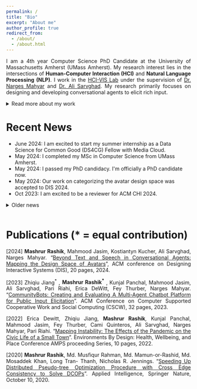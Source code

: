 ```yaml
---
permalink: /
title: "Bio"
excerpt: "About me"
author_profile: true
redirect_from: 
  - /about/
  - /about.html
---
```

<p align="justify"> 
I am a 4th year Computer Science PhD Candidate at the University of Massachusetts Amherst (UMass Amherst). My research interest lies in the intersections of <b>Human-Computer Interaction (HCI)</b> and <b>Natural Language Processing (NLP)</b>. I work in the <a href="https://groups.cs.umass.edu/hci-vis/" target="_blank">HCI-VIS Lab</a> under the supervision of <a href="https://groups.cs.umass.edu/nmahyar/" target="_blank">Dr. Narges Mahyar</a> and <a href="https://groups.cs.umass.edu/asarv/" target="_blank">Dr. Ali Sarvghad</a>. My research primarily focuses on designing and developing conversational agents to elicit rich input.
</p>

<details>
<summary>Read more about my work</summary>

<p align="justify">
With the growing popularity of AI-powered chatbots, new methods for data collection have emerged, where a chatbot converses with a human user to gather data. In this application domain, chatbots have demonstrated the potential to address the limitations of online surveys by reducing survey fatigue, increasing engagement, and enriching response quality. However, creating chatbots that can sustain conversations across multiple topics, determining which aspects of the conversational interface affect user experience, and effectively using conversational agents for long-term data collection presents significant technical and design challenges. My research aims to address these issues, focusing on improving functionality and investigating aspects of conversational agents' interfaces for data collection.
</p>
<p align="justify"> 
Before UMass, I worked as a Machine Learning Engineer at TigerIT Bangladesh Ltd, working on Conversational AI and Machine Translation. I have a strong passion for problem-solving and software development alongside my research interests. During my undergraduate studies, I actively participated in competitive programming and was fortunate enough to win multiple hackathons.
</p>

</details>


Recent News
======
- June 2024: I am excited to start my summer internship as a Data Science for Common Good (DS4CG) Fellow with Media Cloud. 
- May 2024: I completed my MSc in Computer Science from UMass Amherst. 
- May 2024: I passed my PhD candidacy. I'm officially a PhD candidate now.
- May 2024: Our work on categorizing the avatar design space was accepted to DIS 2024.
- Oct 2023: I am excited to be a reviewer for ACM CHI 2024.
<details>
<summary>Older news</summary>
<ul>
  <li> Oct 2023: Awarded Dr. Dave Lomet Graduate Scholarship for Systems Research. </li>
  <li> Nov 2022: Our CommunityBots paper was accepted to CSCW 2023. </li>
  <li> Aug 2022: I am excited to serve as the Web Chair for IEEE VIS 2023-2024. </li>
  <li> June 2022: Awarded Jim Gray Scholarship for Systems Research. </li>
  <li> Sep 2021: Started my Ms/PhD at UMass Amherst. </li>
</ul>

</details>

<br/>

Publications (\* = equal contribution)
======
<p align="justify">[2024] <b>Mashrur Rashik</b>, Mahmood Jasim, Kostiantyn Kucher, Ali Sarvghad, Narges Mahyar. “<a href="https://dl.acm.org/doi/abs/10.1145/3643834.3661563" target="_blank">Beyond Text and Speech in Conversational Agents: Mapping the Design Space of Avatars</a>”, ACM conference on Designing Interactive Systems (DIS), 20 pages, 2024.</p>

<p align="justify">[2023] Zhiqiu Jiang<sup>*</sup> , <b>Mashrur Rashik<sup>*</sup></b> , Kunjal Panchal, Mahmood Jasim, Ali Sarvghad, Pari Riahi, Erica DeWitt, Fey Thurber, Narges Mahyar. “<a href="https://dl.acm.org/doi/abs/10.1145/3579469" target="_blank">CommunityBots: Creating and Evaluating A Multi-Agent Chatbot Platform for Public Input Elicitation</a>”. ACM Conference on Computer Supported Cooperative Work and Social Computing (CSCW), 32 pages, 2023.</p>

<p align="justify">[2022] Erica Dewitt, Zhiqiu Jiang, <b>Mashrur Rashik</b>, Kunjal Panchal, Mahmood Jasim, Fey Thurber, Cami Quinteros, Ali Sarvghad, Narges Mahyar, Pari Riahi. “<a href="https://par.nsf.gov/servlets/purl/10472695" target="_blank">Mapping Instability: The Effects of the Pandemic on the Civic Life of a Small Town</a>”. Environments By Design: Health, Wellbeing, and Place Conference AMPS proceeding Series, 10 pages, 2022. </p>

<p align="justify">[2020] <b>Mashrur Rashik</b>, Md. Musfiqur Rahman, Md. Mamun-or-Rashid, Md. Mosaddek Khan, Long Tran- Thanh, Nicholas R. Jennings. “<a href="https://link.springer.com/article/10.1007/s10489-020-01860-8" target="_blank">Speeding Up Distributed Pseudo-tree Optimization Procedure with Cross Edge Consistency to Solve DCOPs</a>”. Applied Intelligence, Springer Nature, October 10, 2020.</p>